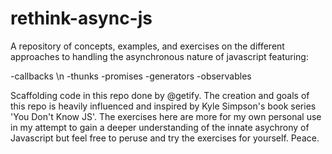 # rethink-async-js
A repository of concepts, examples, and exercises on the different approaches to handling the asynchronous nature of javascript
featuring:

-callbacks \n
-thunks
-promises
-generators
-observables

Scaffolding code in this repo done by @getify. The creation and goals of this repo is heavily influenced and inspired by Kyle Simpson's book series 'You Don't Know JS'. The exercises here are more for my own personal use in my attempt to gain a deeper understanding of the innate asychrony of Javascript but feel free to peruse and try the exercises for yourself. Peace. 



